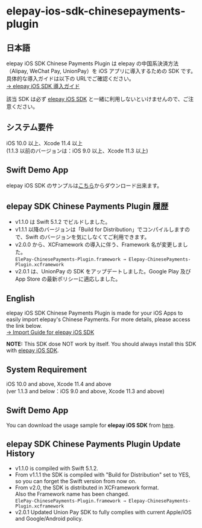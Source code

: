 # elepay-ios-sdk-chinesepayments-plugin

## 日本語

elepay iOS SDK Chinese Payments Plugin は elepay の中国系決済方法（Alipay, WeChat Pay, UnionPay）を iOS アプリに導入するための SDK です。  
具体的な導入ガイドは以下の URLでご確認ください。  
[→ elepay iOS SDK 導入ガイド](https://developer.elepay.io/docs/ios-sdk)  

該当 SDK は必ず [elepay iOS SDK](https://github.com/elestyle/elepay-ios-sdk) と一緒に利用しないといけませんので、ご注意ください。  

## システム要件

iOS 10.0 以上、Xcode 11.4 以上  
(1.1.3 以前のバージョンは：iOS 9.0 以上、Xcode 11.3 以上)  

## Swift Demo App

elepay iOS SDK のサンプルは[こちら](https://github.com/elestyle/elepay-ios-demo-swift)からダウンロード出来ます。  

## elepay SDK Chinese Payments Plugin 履歴

* v1.1.0 は Swift 5.1.2 でビルドしました。    
* v1.1.1 以降のバージョンは「Build for Distribution」でコンパイルしますので、Swift のバージョンを気にしなくてご利用できます。  
* v2.0.0 から、XCFramework の導入に伴う、Framework 名が変更しました。  
    ```ElePay-ChinesePayments-Plugin.framework → Elepay-ChinesePayments-Plugin.xcframework```
* v2.0.1 は、UnionPay の SDK をアップデートしました。Google Play 及び App Store の最新ポリシーに適応しました。  

## English

elepay iOS SDK Chinese Payments Plugin is made for your iOS Apps to easily import elepay's Chinese Payments. For more details, please access the link below.  
[→ Import Guide for elepay iOS SDK](https://developer.elepay.io/docs/ios-sdk)  

**NOTE:** This SDK dose NOT work by itself. You should always install this SDK with [elepay iOS SDK](https://github.com/elestyle/elepay-ios-sdk).  

## System Requirement

iOS 10.0 and above, Xcode 11.4 and above  
(ver 1.1.3 and below：iOS 9.0 and above, Xcode 11.3 and above)  

## Swift Demo App

You can download the usage sample for **elepay iOS SDK** from [here](https://github.com/elestyle/elepay-ios-demo-swift).  

## elepay SDK Chinese Payments Plugin Update History

* v1.1.0 is compiled with Swift 5.1.2.  
* From v1.1.1 the SDK is compiled with "Build for Distribution" set to YES, so you can forget the Swift version from now on.  
* From v2.0, the SDK is distributed in XCFramework format.  
  Also the Framework name has been changed.  
    ```ElePay-ChinesePayments-Plugin.framework → Elepay-ChinesePayments-Plugin.xcframework```  
* v2.0.1 Updated Union Pay SDK to fully complies with current Apple/iOS and Google/Android policy.  
  